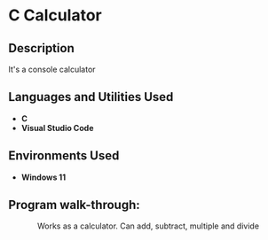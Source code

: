 <h1>C Calculator</h1>


<h2>Description</h2>
It's a console calculator
<br />


<h2>Languages and Utilities Used</h2>

- <b>C</b> 
- <b>Visual Studio Code</b>

<h2>Environments Used </h2>

- <b>Windows 11</b>

<h2>Program walk-through:</h2>

<p align="center">
Works as a calculator. Can add, subtract, multiple and divide
<br />
<br />


<!--
 ```diff
- text in red
+ text in green
! text in orange
# text in gray
@@ text in purple (and bold)@@
```
--!>

